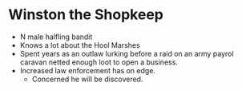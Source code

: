 # Winston the Shopkeep

- N male halfling bandit
- Knows a lot about the Hool Marshes
- Spent years as an outlaw lurking before a raid on an army payrol caravan netted enough loot to open a business.
- Increased law enforcement has on edge.
  - Concerned he will be discovered.